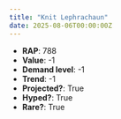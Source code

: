 ```yaml
---
title: "Knit Lephrachaun"
date: 2025-08-06T00:00:00Z
---
```

- **RAP**: 788
- **Value**: -1
- **Demand level**: -1
- **Trend**: -1
- **Projected?**: True
- **Hyped?**: True
- **Rare?**: True

